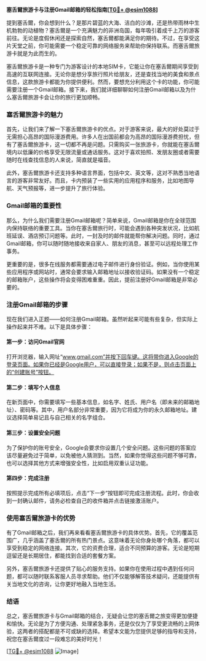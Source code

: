 **塞舌爾旅游卡与注册Gmail邮箱的轻松指南[[TG💪+ @esim1088](https://t.me/s/esim1088)]**

提到塞舌爾，你会想到什么？是那片碧蓝的大海、洁白的沙滩，还是热带雨林中生机勃勃的动植物？塞舌爾是一个充满魅力的非洲岛国，每年吸引着成千上万的游客前往。无论是度假休闲还是探索自然，塞舌爾都能满足你的期待。不过，在享受这片天堂之前，你可能需要一个稳定可靠的网络服务来帮助你保持联系。而塞舌爾旅游卡就是为此而生的。

塞舌爾旅游卡是一种专门为游客设计的本地SIM卡，它能让你在塞舌爾期间享受到高速的互联网连接。无论你是想分享旅行照片给朋友，还是查找当地的美食和景点信息，这款旅游卡都能为你提供便利。然而，要想充分利用这个卡的功能，你可能需要注册一个Gmail邮箱。接下来，我们就详细聊聊如何注册Gmail邮箱以及为什么塞舌爾旅游卡会让你的旅行更加顺畅。

### 塞舌爾旅游卡的魅力

首先，让我们来了解一下塞舌爾旅游卡的优点。对于游客来说，最大的好处莫过于无需担心高昂的国际漫游费用。许多人在出国前都会为高昂的国际漫游费担忧，但有了塞舌爾旅游卡，这一切都不再是问题。只需购买一张旅游卡，你就能在塞舌爾境内以低廉的价格享受无限流量或通话服务。这对于喜欢拍照、发朋友圈或者需要随时在线查找信息的人来说，简直就是福音。

此外，塞舌爾旅游卡还支持多种语言界面，包括中文、英文等，这对不熟悉当地语言的游客非常友好。而且，卡内预装了一些实用的应用程序和服务，比如地图导航、天气预报等，进一步提升了旅行体验。

### Gmail邮箱的重要性

那么，为什么我们需要注册Gmail邮箱呢？简单来说，Gmail邮箱是你在全球范围内保持联络的重要工具。当你在塞舌爾旅行时，可能会遇到各种突发状况，比如航班延误、酒店预订问题等。此时，一封及时的邮件就能帮你解决问题。同时，通过Gmail邮箱，你可以随时随地接收来自家人、朋友的消息，甚至可以远程处理工作事务。

更重要的是，很多在线服务都需要通过电子邮件进行身份验证。例如，当你使用某些应用程序或网站时，通常会要求输入邮箱地址以接收验证码。如果没有一个稳定的邮箱账户，这些操作将会变得困难重重。因此，提前注册好Gmail邮箱是非常必要的。

### 注册Gmail邮箱的步骤

现在我们进入正题——如何注册Gmail邮箱。虽然听起来可能有些复杂，但实际上操作起来并不难。以下是具体步骤：

#### 第一步：访问Gmail官网
打开浏览器，输入网址“www.gmail.com”并按下回车键。这将带你进入Google的登录页面。如果你已经是Google用户，可以直接登录；如果不是，则点击页面上的“创建账号”按钮。

#### 第二步：填写个人信息
在新页面中，你需要填写一些基本信息，如名字、姓氏、用户名（即未来的邮箱地址）、密码等。其中，用户名部分非常重要，因为它将成为你的永久邮箱地址。建议选择简单易记且与自己相关的名字组合。

#### 第三步：设置安全问题
为了保护你的账号安全，Google会要求你设置几个安全问题。这些问题的答案应该尽量避免过于简单，以免被他人猜测到。当然，如果你觉得这些问题不够可靠，也可以选择其他方式来增强安全性，比如启用双重认证功能。

#### 第四步：完成注册
按照提示完成所有必填项后，点击“下一步”按钮即可完成注册流程。此时，你会收到一封确认邮件，请务必检查自己的收件箱并点击链接激活账户。

### 使用塞舌爾旅游卡的优势

有了Gmail邮箱之后，我们再来看看塞舌爾旅游卡的具体优势。首先，它的覆盖范围广，几乎涵盖了塞舌爾的所有热门景点。这意味着无论你身处哪个角落，都可以享受到稳定的网络连接。其次，它的资费合理，适合不同预算的游客。无论是短期逗留还是长期居住，都能找到合适的套餐方案。

另外，塞舌爾旅游卡还提供了贴心的服务支持。如果你在使用过程中遇到任何问题，都可以随时联系客服人员寻求帮助。他们不仅能够解答技术疑问，还能提供有关当地文化的咨询，让你更好地融入当地生活。

### 结语

总之，塞舌爾旅游卡与Gmail邮箱的结合，无疑会让您的塞舌爾之旅变得更加便捷和愉快。无论是为了方便沟通、处理紧急事务，还是仅仅为了享受更流畅的上网体验，这两者的搭配都是不可或缺的选择。希望本文能为您提供足够的指导和支持，祝您在塞舌爾度过一段难忘的美好时光！

[[TG💪+ @esim1088](https://t.me/s/esim1088) ![Image](https://i.postimg.cc/4NQfJmqS/Snipaste-2025-05-13-00-14-12.png)]